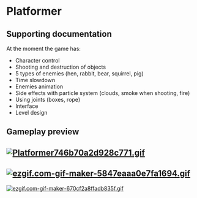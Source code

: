 # Platformer

## Supporting documentation
At the moment the game has:
* Character control
* Shooting and destruction of objects
* 5 types of enemies (hen, rabbit, bear, squirrel, pig)
* Time slowdown
* Enemies animation
* Side effects with particle system (clouds, smoke when shooting, fire)
* Using joints (boxes, rope)
* Interface
* Level design

## Gameplay preview

<a href="https://gifyu.com/image/SKYWG"><img src="https://s8.gifyu.com/images/Platformer746b70a2d928c771.md.gif" alt="Platformer746b70a2d928c771.gif" border="0" /></a>
---
<a href="https://gifyu.com/image/SKYcr"><img src="https://s8.gifyu.com/images/ezgif.com-gif-maker-5847eaaa0e7fa1694.md.gif" alt="ezgif.com-gif-maker-5847eaaa0e7fa1694.gif" border="0" /></a>
---
<a href="https://gifyu.com/image/SKYcD"><img src="https://s8.gifyu.com/images/ezgif.com-gif-maker-670cf2a8ffadb835f.md.gif" alt="ezgif.com-gif-maker-670cf2a8ffadb835f.gif" border="0" /></a>

